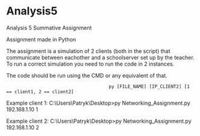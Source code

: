 # Analysis5
Analysis 5 Summative Assignment

Assignment made in Python

The assignment is a simulation of 2 clients (both in the script) that communicate between eachother and a schoolserver set up by the teacher.
To run a correct simulation you need to run the code in 2 instances.

The code should be run using the CMD or any equivalent of that.

                                          py [FILE_NAME] [IP_CLIENT2] [1 == client1, 2 == client2]
Example client 1: C:\Users\Patryk\Desktop>py Networking_Assignment.py 192.168.1.10 1

Example client 2: C:\Users\Patryk\Desktop>py Networking_Assignment.py 192.168.1.10 2
